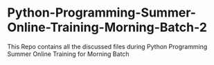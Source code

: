 # Python-Programming-Summer-Online-Training-Morning-Batch-2
This Repo contains all the discussed files during Python Programming Summer Online Training for Morning Batch
